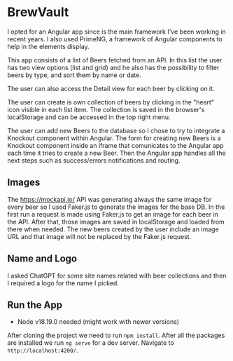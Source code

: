 # BrewVault

I opted for an Angular app since is the main framework I've been working in recent years. I also used PrimeNG, a framework of Angular components to help in the elements display.

This app consists of a list of Beers fetched from an API. In this list the user has two view options (list and grid) and he also has the possibility to filter beers by type, and sort them by name or date.

The user can also access the Detail view for each beer by clicking on it.

The user can create is own collection of beers by clicking in the "heart" icon visible in each list item. The collection is saved in the browser's localStorage and can be accessed in the top right menu.

The user can add new Beers to the database so I chose to try to integrate a Knockout component within Angular. The form for creating new Beers is a Knockout component inside an iframe that comunicates to the Angular app each time it tries to create a new Beer. Then the Angular app handles all the next steps such as success/errors notifications and routing.

## Images

The https://mockapi.io/ API was generating always the same image for every beer so I used Faker.js to generate the images for the base DB. In the first run a request is made using Faker.js to get an image for each beer in the API. After that, those images are saved in localStorage and loaded from there when needed. The new beers created by the user include an image URL and that image will not be replaced by the Faker.js request.

## Name and Logo

I asked ChatGPT for some site names related with beer collections and then I required a logo for the name I picked.

## Run the App

- Node v18.19.0 needed (might work with newer versions)

After cloning the project we need to run `npm install`. After all the packages are installed we run `ng serve` for a dev server. Navigate to `http://localhost:4200/`.
